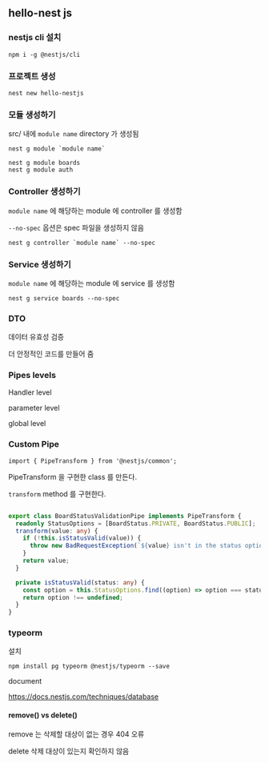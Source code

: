 ## hello-nest js

### nestjs cli 설치

```
npm i -g @nestjs/cli
```


### 프로젝트 생성

```
nest new hello-nestjs
```

### 모듈 생성하기

src/ 내에 `module name` directory 가 생성됨

```
nest g module `module name`
```


```
nest g module boards
nest g module auth
```

### Controller 생성하기

`module name` 에 해당하는 module 에 controller 를 생성함

`--no-spec` 옵션은 spec 파일을 생성하지 않음

```
nest g controller `module name` --no-spec

```


### Service 생성하기

`module name` 에 해당하는 module 에 service 를 생성함

```
nest g service boards --no-spec
```


### DTO

데이터 유효성 검증

더 안정적인 코드를 만들어 줌


### Pipes levels

Handler level

parameter level

global level


### Custom Pipe

`import { PipeTransform } from '@nestjs/common';`

PipeTransform 을 구현한 class 를 만든다.


`transform` method 를 구현한다.

```typescript

export class BoardStatusValidationPipe implements PipeTransform {
  readonly StatusOptions = [BoardStatus.PRIVATE, BoardStatus.PUBLIC];
  transform(value: any) {
    if (!this.isStatusValid(value)) {
      throw new BadRequestException(`${value} isn't in the status option`);
    }
    return value;
  }

  private isStatusValid(status: any) {
    const option = this.StatusOptions.find((option) => option === status);
    return option !== undefined;
  }
}

```

### typeorm

설치

```
npm install pg typeorm @nestjs/typeorm --save
```

document

https://docs.nestjs.com/techniques/database

#### remove() vs delete()

remove 는 삭제할 대상이 없는 경우 404 오류

delete 삭제 대상이 있는지 확인하지 않음
